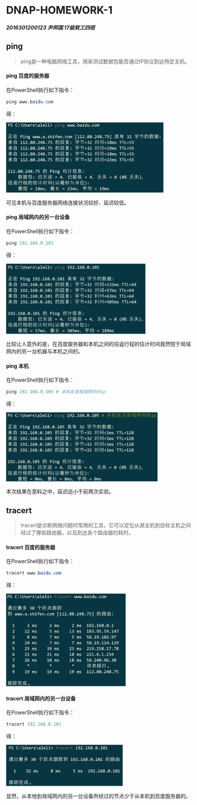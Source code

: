 # DNAP-HOMEWORK-1

##### 2016301200123 尹邦国 17级软工四班

## ping

> ping是一种电脑网络工具，用来测试数据包能否通过IP协议到达特定主机。

#### ping 百度的服务器

在PowerShell执行如下指令：

```powershell
ping www.baidu.com
```

得：

<img src="ping_baidu.png" alt="ping_baidu" style="zoom:50%;" />

可见本机与百度服务器网络连接状况较好、延迟较低。

#### ping 局域网内的另一台设备

在PowerShell执行如下指令：

```powershell
ping 192.168.0.101
```

得：

<img src="ping_machine_LAN.png" alt="ping_machine_LAN" style="zoom:50%;" />

比较让人意外的是，在百度服务器和本机之间的往返行程的估计时间竟然短于局域网内的另一台机器与本机之间的。

#### ping 本机

在PowerShell执行如下指令：

```powershell
ping 192.168.0.105 # 本机在该局域网内的ip
```

得：

<img src="ping_self_LAN.png" alt="ping_self_LAN" style="zoom:50%;" />

本次结果在意料之中，延迟远小于前两次实验。

## tracert

> tracert是诊断网络问题时常用的工具，它可以定位从源主机到目标主机之间经过了哪些路由器，以及到达各个路由器的耗时。

#### tracert 百度的服务器

在PowerShell执行如下指令：

```powershell
tracert www.baidu.com
```

得：

<img src="tracert_baidu.png" alt="tracert_baidu" style="zoom:50%;" />

#### tracert 局域网内的另一台设备

在PowerShell执行如下指令：

```powershell
tracert 192.168.0.101
```

得：

<img src="tracert_machine_LAN.png" alt="tracert_machine_LAN" style="zoom:50%;" />

显然，从本地到局域网内的另一台设备所经过的节点少于从本机到百度服务器的。